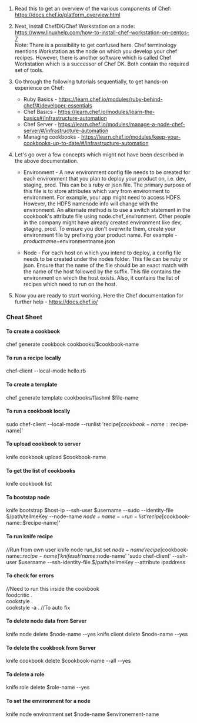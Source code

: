 1. Read this to get an overview of the various components of Chef: https://docs.chef.io/platform_overview.html  

2. Next, install ChefDK/Chef Workstation on a node: https://www.linuxhelp.com/how-to-install-chef-workstation-on-centos-7  
  Note: There is a possibility to get confused here. Chef terminology mentions Workstation as the node on which you develop your chef recipes. However, there is another software which is called Chef Workstation which is a successor of Chef DK. Both contain the required set of tools.

3. Go through the following tutorials sequentially, to get hands-on experience on Chef:  
    * Ruby Basics - https://learn.chef.io/modules/ruby-behind-chef/#/developer-essentials
    * Chef Basics - https://learn.chef.io/modules/learn-the-basics#/infrastructure-automation  
    * Chef Server - https://learn.chef.io/modules/manage-a-node-chef-server/#/infrastructure-automation
    * Managing cookbooks - https://learn.chef.io/modules/keep-your-cookbooks-up-to-date/#/infrastructure-automation

4. Let's go over a few concepts which might not have been described in the above documentation.  

    * Environment - A new environment config file needs to be created for each environment that you plan to deploy your product on, i.e. dev, staging, prod. This can be a ruby or json file. The primary purpose of this file is to store attributes which vary from environment to environment. For example, your app might need to access HDFS. However, the HDFS namenode info will change with the environment. An alternate method is to use a switch statement in the cookbook's attribute file using node.chef_environment. Other people in the company might have already created environment like dev, staging, prod. To ensure you don't overwrite them, create your environment file by prefixing your product name. For example - $productname-$environmentname.json

    * Node - For each host on which you intend to deploy, a config file needs to be created under the nodes folder. This file can be ruby or json. Ensure that the name of the file should be an exact match with the name of the host followed by the suffix. This file contains the environment on which the host exists. Also, it contains the list of recipes which need to run on the host. 

5. Now you are ready to start working. Here the Chef documentation for further help - https://docs.chef.io/
 
### Cheat Sheet  
#### To create a cookbook
chef generate cookbook cookbooks/$cookbook-name  

#### To run a recipe locally
chef-client --local-mode hello.rb

#### To create a template
chef generate template cookbooks/flashml $file-name  

#### To run a cookbook locally
sudo chef-client --local-mode --runlist 'recipe[$cookbook-name::$recipe-name]'

#### To upload cookbook to server
knife cookbook upload $cookbook-name

#### To get the list of cookbooks
knife cookbook list

#### To bootstap node
knife bootstrap $host-ip --ssh-user $username --sudo --identity-file $/path/tellmeKey --node-name $node-name --run-list 'recipe[$cookbook-name::$recipe-name]'

#### To run knife recipe
//Run from own user
knife node run_list set $node-name 'recipe[$cookbook-name::$recipe-name]'  
knife ssh 'name:$node-name' 'sudo chef-client' --ssh-user $username --ssh-identity-file $/path/tellmeKey --attribute ipaddress

#### To check for errors
//Need to run this inside the cookbook   
foodcritic .  
cookstyle .  
cookstyle -a . //To auto fix  

#### To delete node data from Server
knife node delete $node-name --yes
knife client delete $node-name --yes

#### To delete the cookbook from Server
knife cookbook delete $cookbook-name --all --yes

#### To delete a role
knife role delete $role-name --yes

#### To set the environment for a node
knife node environment set $node-name $environement-name
